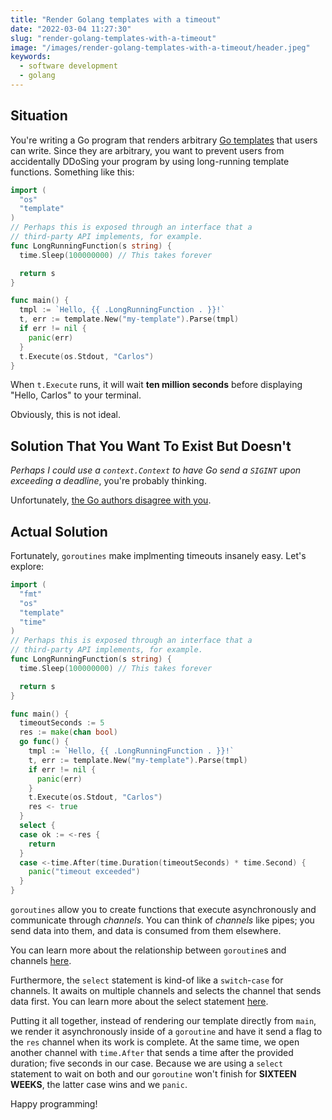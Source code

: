 ```yaml
---
title: "Render Golang templates with a timeout"
date: "2022-03-04 11:27:30"
slug: "render-golang-templates-with-a-timeout"
image: "/images/render-golang-templates-with-a-timeout/header.jpeg"
keywords:
  - software development
  - golang
---
```


## Situation

You're writing a Go program that renders arbitrary
[Go templates](link) that users can write. Since they are arbitrary, you want to prevent
users from accidentally DDoSing your program by using long-running template functions.
Something like this:

```go
import (
  "os"
  "template"
)
// Perhaps this is exposed through an interface that a
// third-party API implements, for example.
func LongRunningFunction(s string) {
  time.Sleep(100000000) // This takes forever

  return s
}

func main() {
  tmpl := `Hello, {{ .LongRunningFunction . }}!`
  t, err := template.New("my-template").Parse(tmpl)
  if err != nil {
    panic(err)
  }
  t.Execute(os.Stdout, "Carlos")
}
```

When `t.Execute` runs, it will wait **ten million seconds** before displaying
"Hello, Carlos" to your terminal.

Obviously, this is not ideal.

## Solution That You Want To Exist But Doesn't

_Perhaps I could use a `context.Context` to have Go send a `SIGINT` upon
exceeding a deadline_, you're probably thinking.

Unfortunately, [the Go authors disagree with
you](https://github.com/golang/go/issues/31107).

## Actual Solution

Fortunately, `goroutines` make implmenting timeouts insanely easy. Let's
explore:

```go
import (
  "fmt"
  "os"
  "template"
  "time"
)
// Perhaps this is exposed through an interface that a
// third-party API implements, for example.
func LongRunningFunction(s string) {
  time.Sleep(100000000) // This takes forever

  return s
}

func main() {
  timeoutSeconds := 5
  res := make(chan bool)
  go func() {
    tmpl := `Hello, {{ .LongRunningFunction . }}!`
    t, err := template.New("my-template").Parse(tmpl)
    if err != nil {
      panic(err)
    }
    t.Execute(os.Stdout, "Carlos")
    res <- true
  }
  select {
  case ok := <-res {
    return
  }
  case <-time.After(time.Duration(timeoutSeconds) * time.Second) {
    panic("timeout exceeded")
  }
}
```

`goroutines` allow you to create functions that execute asynchronously and
communicate through _channels_. You can think of _channels_ like pipes; you
send data into them, and data is consumed from them elsewhere.

You can learn more about the relationship between `goroutine`s and
channels
[here](https://scribe.rip/trendyol-tech/concurrency-and-channels-in-go-bbc4dea75286).

Furthermore, the `select` statement is kind-of like a `switch`-`case` for
channels. It awaits on multiple channels and selects the channel that sends data
first.  You can learn more about the select statement
[here](https://gobyexample.com/select).

Putting it all together, instead of rendering our template directly
from `main`, we render it asynchronously inside of a `goroutine` and have it
send a flag to the `res` channel when its work is complete. At the same time, we
open another channel with `time.After` that sends a time after the provided
duration; five seconds in our case. Because we are using a `select` statement to
wait on both and our `goroutine` won't finish for **SIXTEEN WEEKS**,
the latter case wins and we `panic`.

Happy programming!
